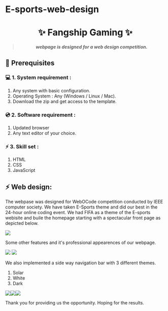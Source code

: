 # E-sports-web-design


<h1 align="center">
    ✨ Fangship Gaming ✨
</h1>


 
<blockquote align="center"> <b><i>
    webpage is designed for a  web design competition.</i></b>
</blockquote>



## 📌 Prerequisites


### 💻 1. System requirement :

1. Any system with basic configuration.
2. Operating System : Any (Windows / Linux / Mac).
3. Download the zip and get access to the template.


### 💿 2. Software requirement :

1. Updated browser
2. Any text editor of your choice.

### ⚡ 3. Skill set :

1. HTML
2. CSS
3. JavaScript


## ⚡ Web design:

The webpase was  designed for  WebOCode competition conducted by IEEE computer society. We have taken E-Sports theme and did our best in the 24-hour online coding event. We had FIFA as a theme of the E-sports webisite and buile the homepage starting with a spectacular front page as depicted below.


<img src="assets/1.0.jpg" />

Some other features and it's professional appearences of our webpage. 

<img src="assets/2.0.jpg" />
<img src="assets/3.0.jpg" />

We also implemented a side way navigation bar with 3 different themes. 
1. Solar
2. White
3. Dark

<img src="assets/4.0.jpg" /><img src="assets/5.0.jpg" /><img src="assets/6.0.jpg" />

Thank you for providing us the opportunity. Hoping for the results.

















